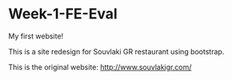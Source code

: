 Week-1-FE-Eval
==============


My first website!

This is a site redesign for Souvlaki GR restaurant using bootstrap.

This is the original website: http://www.souvlakigr.com/

